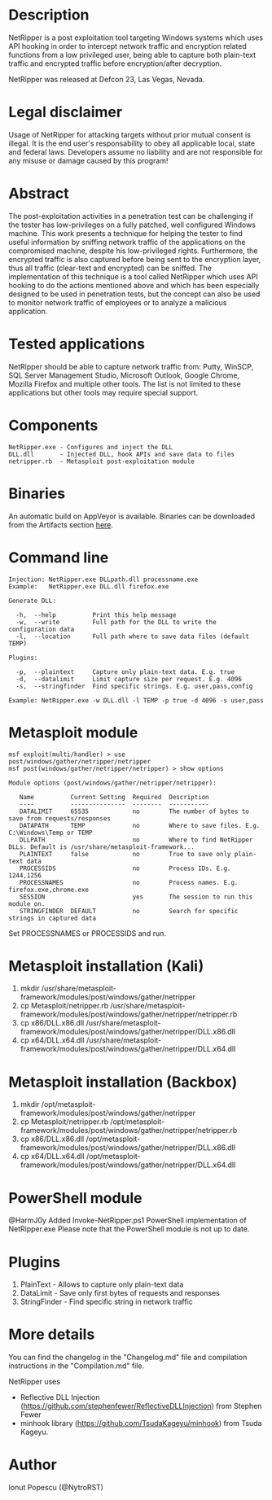 # Description

NetRipper is a post exploitation tool targeting Windows systems which uses API hooking in order to intercept network traffic and encryption related functions from a low privileged user, being able to capture both plain-text traffic and encrypted traffic before encryption/after decryption. 

NetRipper was released at Defcon 23, Las Vegas, Nevada.

# Legal disclaimer

Usage of NetRipper for attacking targets without prior mutual consent is illegal. It is the end user's responsability to obey all applicable local, state and federal laws. Developers assume no liability and are not responsible for any misuse or damage caused by this program!

# Abstract

The post-exploitation activities in a penetration test can be challenging if the tester has low-privileges on a fully patched, well configured Windows machine. This work presents a technique for helping the tester to find useful information by sniffing network traffic of the applications on the compromised machine, despite his low-privileged rights. Furthermore, the encrypted traffic is also captured before being sent to the encryption layer, thus all traffic (clear-text and encrypted) can be sniffed. The implementation of this technique is a tool called NetRipper which uses API hooking to do the actions mentioned above and which has been especially designed to be used in penetration tests, but the concept can also be used to monitor network traffic of employees or to analyze a malicious application.

# Tested applications

NetRipper should be able to capture network traffic from: Putty, WinSCP, SQL Server Management Studio, Microsoft Outlook, Google Chrome, Mozilla Firefox and multiple other tools. The list is not limited to these applications but other tools may require special support.

# Components

```
NetRipper.exe - Configures and inject the DLL  
DLL.dll       - Injected DLL, hook APIs and save data to files  
netripper.rb  - Metasploit post-exploitation module
```

# Binaries 
An automatic build on AppVeyor is available. Binaries can be downloaded from the Artifacts section [here](https://ci.appveyor.com/project/NytroRST/netripper/build/artifacts).

# Command line

```
Injection: NetRipper.exe DLLpath.dll processname.exe  
Example:   NetRipper.exe DLL.dll firefox.exe  

Generate DLL:

  -h,  --help          Print this help message  
  -w,  --write         Full path for the DLL to write the configuration data  
  -l,  --location      Full path where to save data files (default TEMP)  

Plugins:

  -p,  --plaintext     Capture only plain-text data. E.g. true  
  -d,  --datalimit     Limit capture size per request. E.g. 4096  
  -s,  --stringfinder  Find specific strings. E.g. user,pass,config  

Example: NetRipper.exe -w DLL.dll -l TEMP -p true -d 4096 -s user,pass  
```

# Metasploit module

```
msf exploit(multi/handler) > use post/windows/gather/netripper/netripper 
msf post(windows/gather/netripper/netripper) > show options

Module options (post/windows/gather/netripper/netripper):

   Name          Current Setting  Required  Description
   ----          ---------------  --------  -----------
   DATALIMIT     65535            no        The number of bytes to save from requests/responses
   DATAPATH      TEMP             no        Where to save files. E.g. C:\Windows\Temp or TEMP
   DLLPATH                        no        Where to find NetRipper DLLs. Default is /usr/share/metasploit-framework...
   PLAINTEXT     false            no        True to save only plain-text data
   PROCESSIDS                     no        Process IDs. E.g. 1244,1256
   PROCESSNAMES                   no        Process names. E.g. firefox.exe,chrome.exe
   SESSION                        yes       The session to run this module on.
   STRINGFINDER  DEFAULT          no        Search for specific strings in captured data

```

Set PROCESSNAMES or PROCESSIDS and run.

# Metasploit installation (Kali)

1. mkdir /usr/share/metasploit-framework/modules/post/windows/gather/netripper
2. cp Metasploit/netripper.rb /usr/share/metasploit-framework/modules/post/windows/gather/netripper/netripper.rb
3. cp x86/DLL.x86.dll /usr/share/metasploit-framework/modules/post/windows/gather/netripper/DLL.x86.dll
4. cp x64/DLL.x64.dll /usr/share/metasploit-framework/modules/post/windows/gather/netripper/DLL.x64.dll

# Metasploit installation (Backbox)

1. mkdir /opt/metasploit-framework/modules/post/windows/gather/netripper
2. cp Metasploit/netripper.rb /opt/metasploit-framework/modules/post/windows/gather/netripper/netripper.rb
3. cp x86/DLL.x86.dll /opt/metasploit-framework/modules/post/windows/gather/netripper/DLL.x86.dll
4. cp x64/DLL.x64.dll /opt/metasploit-framework/modules/post/windows/gather/netripper/DLL.x64.dll

# PowerShell module

@HarmJ0y Added Invoke-NetRipper.ps1 PowerShell implementation of NetRipper.exe
Please note that the PowerShell module is not up to date.

# Plugins

1. PlainText - Allows to capture only plain-text data
2. DataLimit - Save only first bytes of requests and responses
3. StringFinder - Find specific string in network traffic

# More details

You can find the changelog in the "Changelog.md" file and compilation instructions in the "Compilation.md" file.

NetRipper uses 
- Reflective DLL Injection (https://github.com/stephenfewer/ReflectiveDLLInjection) from Stephen Fewer 
- minhook library (https://github.com/TsudaKageyu/minhook) from Tsuda Kageyu.

# Author

Ionut Popescu (@NytroRST)
